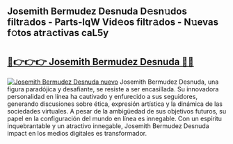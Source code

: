 ## Josemith Bermudez Desnuda D𝚎sn𝚞dos filtr𝚊dos - Parts-lqW Vid𝚎os filtr𝚊dos - N𝚞evas f𝚘tos atr𝚊ctivas caL5y

# <h2><a href="http://mb0uaa.tromn.icu/?c=Josemith+Bermudez+Desnuda">🔗👉👉👉 Josemith Bermudez Desnuda 🔗🔗</a></h2>

[![Josemith Bermudez Desnuda nuevo](https://i.imgur.com/pEAQMta.gif)](http://mb0uaa.tromn.icu/?c=Josemith+Bermudez+Desnuda)
Josemith Bermudez Desnuda, una figura paradójica y desafiante, se resiste a ser encasillada. Su innovadora personalidad en línea ha cautivado y enfurecido a sus seguidores, generando discusiones sobre ética, expresión artística y la dinámica de las sociedades virtuales. A pesar de la ambigüedad de sus objetivos futuros, su papel en la configuración del mundo en línea es innegable. Con un espíritu inquebrantable y un atractivo innegable, Josemith Bermudez Desnuda impact en los medios digitales es transformador.
